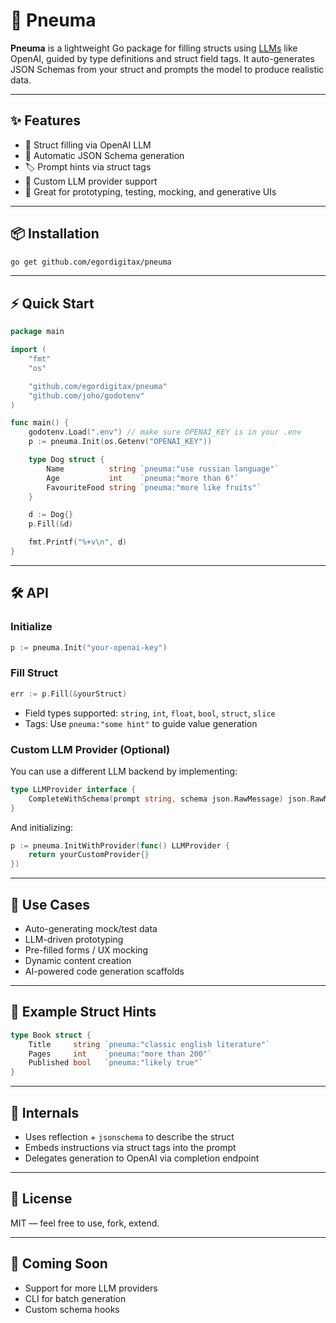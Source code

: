 # 🚂 Pneuma

**Pneuma** is a lightweight Go package for filling structs using [LLMs](https://platform.openai.com/) like OpenAI, guided by type definitions and struct field tags. It auto-generates JSON Schemas from your struct and prompts the model to produce realistic data.

---

## ✨ Features

- 🧩 Struct filling via OpenAI LLM
- 🧠 Automatic JSON Schema generation
- 🏷️ Prompt hints via struct tags
- 🔌 Custom LLM provider support
- 🧪 Great for prototyping, testing, mocking, and generative UIs

---

## 📦 Installation

```bash
go get github.com/egordigitax/pneuma
```

---

## ⚡ Quick Start

```go
package main

import (
	"fmt"
	"os"

	"github.com/egordigitax/pneuma"
	"github.com/joho/godotenv"
)

func main() {
	godotenv.Load(".env") // make sure OPENAI_KEY is in your .env
	p := pneuma.Init(os.Getenv("OPENAI_KEY"))

	type Dog struct {
		Name          string `pneuma:"use russian language"`
		Age           int    `pneuma:"more than 6"`
		FavouriteFood string `pneuma:"more like fruits"`
	}

	d := Dog{}
	p.Fill(&d)

	fmt.Printf("%+v\n", d)
}
```

---

## 🛠️ API

### Initialize

```go
p := pneuma.Init("your-openai-key")
```

### Fill Struct

```go
err := p.Fill(&yourStruct)
```

- Field types supported: `string`, `int`, `float`, `bool`, `struct`, `slice`
- Tags: Use `pneuma:"some hint"` to guide value generation

### Custom LLM Provider (Optional)

You can use a different LLM backend by implementing:

```go
type LLMProvider interface {
	CompleteWithSchema(prompt string, schema json.RawMessage) json.RawMessage
}
```

And initializing:

```go
p := pneuma.InitWithProvider(func() LLMProvider {
	return yourCustomProvider{}
})
```

---

## 🧪 Use Cases

- Auto-generating mock/test data
- LLM-driven prototyping
- Pre-filled forms / UX mocking
- Dynamic content creation
- AI-powered code generation scaffolds

---

## 📂 Example Struct Hints

```go
type Book struct {
	Title     string `pneuma:"classic english literature"`
	Pages     int    `pneuma:"more than 200"`
	Published bool   `pneuma:"likely true"`
}
```

---

## 🧱 Internals

- Uses reflection + `jsonschema` to describe the struct
- Embeds instructions via struct tags into the prompt
- Delegates generation to OpenAI via completion endpoint

---

## 📄 License

MIT — feel free to use, fork, extend.

---

## 🔮 Coming Soon

- Support for more LLM providers
- CLI for batch generation
- Custom schema hooks
